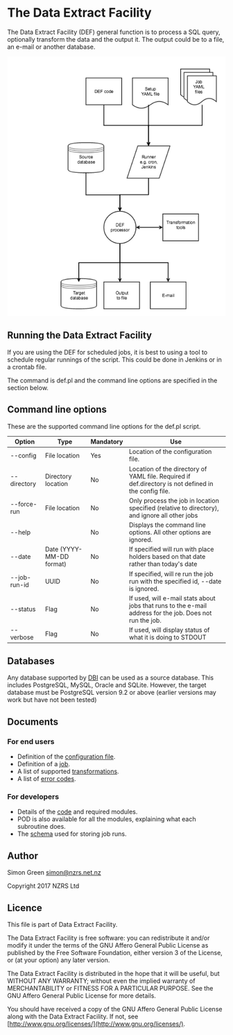 # The Data Extract Facility

The Data Extract Facility (DEF) general function is to process a SQL query, optionally transform the data and the output it. The output could be to a file, an e-mail or another database.

![Overview of DEF workflow](docs/DEFWorkflow.png?raw=true)

## Running the Data Extract Facility

If you are using the DEF for scheduled jobs, it is best to using a tool to schedule regular runnings of the script. This could be done in Jenkins or in a crontab file.

The command is def.pl and the command line options are specified in the section below.

## Command line options

These are the supported command line options for the def.pl script.

| Option | Type | Mandatory | Use |
| --- | --- | --- | --- |
| --config | File location | Yes | Location of the configuration file. |
| --directory | Directory location | No | Location of the directory of YAML file. Required if def.directory is not defined in the config file. |
| --force-run | File location | No | Only process the job in location specified (relative to directory), and ignore all other jobs |
| --help |  | No | Displays the command line options. All other options are ignored. |
| --date | Date (YYYY-MM-DD format) | No | If specified will run with place holders based on that date rather than today's date |
| --job-run-id | UUID | No | If specified, will re run the job run with the specified id, --date is ignored. |
| --status | Flag | No | If used, will e-mail stats about jobs that runs to the e-mail address for the job. Does not run the job.
| --verbose | Flag | No | If used, will display status of what it is doing to STDOUT |

## Databases

Any database supported by [DBI](https://metacpan.org/pod/DBI) can be used as a source database. This includes PostgreSQL, MySQL, Oracle and SQLite. However, the target database must be PostgreSQL version 9.2 or above (earlier versions may work but have not been tested)

## Documents

### For end users

* Definition of the [configuration file](docs/ConfigYAML.md).
* Definition of a [job](docs/JobYAML.md).
* A list of supported [transformations](docs/Transformations.md).
* A list of [error codes](docs/ErrorCodes.md).

### For developers

* Details of the [code](docs/Code.md) and required modules.
* POD is also available for all the modules, explaining what each subroutine does.
* The [schema](docs/Schema.md) used for storing job runs.

## Author

Simon Green <simon@nzrs.net.nz>

Copyright 2017 NZRS Ltd

## Licence

This file is part of Data Extract Facility.

The Data Extract Facility is free software: you can redistribute it and/or modify it under the terms of the GNU Affero General Public License as published by the Free Software Foundation, either version 3 of the License, or (at your option) any later version.

The Data Extract Facility is distributed in the hope that it will be useful, but WITHOUT ANY WARRANTY; without even the implied warranty of MERCHANTABILITY or FITNESS FOR A PARTICULAR PURPOSE.  See the GNU Affero General Public License for more details.

You should have received a copy of the GNU Affero General Public License along with the Data Extract Facility. If not, see [http://www.gnu.org/licenses/](http://www.gnu.org/licenses/).
